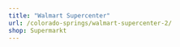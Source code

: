 ```yaml
---
title: "Walmart Supercenter"
url: /colorado-springs/walmart-supercenter-2/
shop: Supermarkt
---
```

